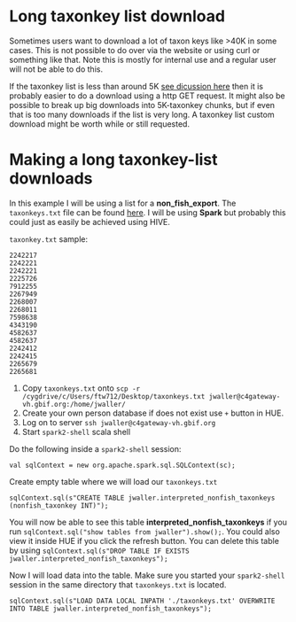 # Long taxonkey list download

Sometimes users want to download a lot of taxon keys like >40K in some cases. This is not possible to do over via the website or using curl or something like that. Note this is mostly for internal use and a regular user will not be able to do this. 


If the taxonkey list is less than around 5K [see dicussion here](https://github.com/ropensci/rgbif/issues/362) then it is probably easier to do a download using a http GET request. It might also be possible to break up big downloads into 5K-taxonkey chunks, but if even that is too many downloads if the list is very long. A taxonkey list custom download might be worth while or still requested. 
 
# Making a long taxonkey-list downloads 

In this example I will be using a list for a **non_fish_export**. The `taxonkeys.txt` file can be found [here](https://github.com/gbif/data-products/blob/master/custom-downloads/taxonkeylist.txt). I will be using **Spark** but probably this could just as easily be achieved using HIVE. 

`taxonkey.txt` sample:
```
2242217
2242221
2242221
2225726
7912255
2267949
2268007
2268011
7598638
4343190
4582637
4582637
2242412
2242415
2265679
2265681
```

1. Copy `taxonkeys.txt` onto `scp -r /cygdrive/c/Users/ftw712/Desktop/taxonkeys.txt jwaller@c4gateway-vh.gbif.org:/home/jwaller/`
2. Create your own person database if does not exist use `+` button in HUE. 
3. Log on to server `ssh jwaller@c4gateway-vh.gbif.org`
4. Start `spark2-shell` scala shell

Do the following inside a `spark2-shell` session: 
```
val sqlContext = new org.apache.spark.sql.SQLContext(sc);
```

Create empty table where we will load our `taxonkeys.txt` 
```
sqlContext.sql(s"CREATE TABLE jwaller.interpreted_nonfish_taxonkeys (nonfish_taxonkey INT)");
```
You will now be able to see this table **interpreted_nonfish_taxonkeys** if you run `sqlContext.sql("show tables from jwaller").show();`. You could also view it inside HUE if you click the refresh button. You can delete this table by using `sqlContext.sql(s"DROP TABLE IF EXISTS jwaller.interpreted_nonfish_taxonkeys");`

Now I will load data into the table. Make sure you started your `spark2-shell` session in the same directory that `taxonkeys.txt` is located. 
```
sqlContext.sql(s"LOAD DATA LOCAL INPATH './taxonkeys.txt' OVERWRITE INTO TABLE jwaller.interpreted_nonfish_taxonkeys");
```



